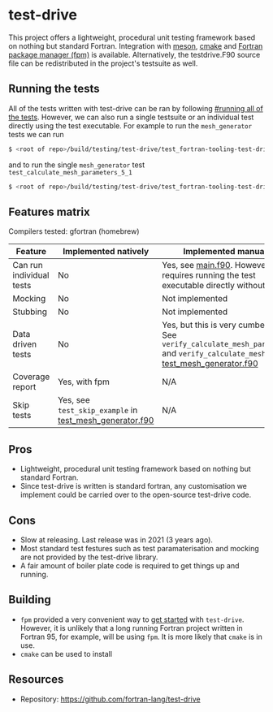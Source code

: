 # test-drive
This project offers a lightweight, procedural unit testing framework based on nothing but standard Fortran. Integration with [meson](https://mesonbuild.com/), [cmake](https://cmake.org/) and [Fortran package manager (fpm)](https://github.com/fortran-lang/fpm) is available. Alternatively, the testdrive.F90 source file can be redistributed in the project's testsuite as well.

## Running the tests

All of the tests written with test-drive can be ran by following [#running all of the tests](../README.md#running-all-of-the-tests). However, we can also run a single testsuite or an individual test directly using the test executable. For example to run the `mesh_generator` tests we can run
```sh
$ <root of repo>/build/testing/test-drive/test_fortran-tooling-test-drive mesh_generator
```
and to run the single `mesh_generator` test `test_calculate_mesh_parameters_5_1`
```sh
$ <root of repo>/build/testing/test-drive/test_fortran-tooling-test-drive mesh_generator test_calculate_mesh_parameters_5_1
```

## Features matrix

Compilers tested: gfortran (homebrew) 

| Feature | Implemented natively | Implemented manually |
|---------|----------------------|----------------------|
| Can run individual tests | No | Yes, see [main.f90](./main.f90). However, this requires running the test executable directly without ctest. |
| Mocking | No | Not implemented |
| Stubbing | No | Not implemented |
| Data driven tests | No | Yes, but this is very cumbersome. See `verify_calculate_mesh_parameters` and `verify_calculate_mesh` in [test_mesh_generator.f90](./test_mesh_generator.f90)
| Coverage report | Yes, with fpm | N/A |
| Skip tests | Yes, see `test_skip_example` in [test_mesh_generator.f90](./test_mesh_generator.f90) | N/A |

## Pros
- Lightweight, procedural unit testing framework based on nothing but standard Fortran.
- Since test-drive is written is standard fortran, any customisation we implement could be carried over to the open-source test-drive code.

## Cons 
- Slow at releasing. Last release was in 2021 (3 years ago).
- Most standard test festures such as test paramaterisation and mocking are not provided by the test-drive library.
- A fair amount of boiler plate code is required to get things up and running.

## Building
- `fpm` provided a very convenient way to [get started](https://fpm.fortran-lang.org/tutorial/dependencies.html#adding-a-testing-framework) with `test-drive`. However, it is unlikely that a long running Fortran project written in Fortran 95, for example, will be using `fpm`. It is more likely that `cmake` is in use.  
- `cmake` can be used to install

## Resources
- Repository: https://github.com/fortran-lang/test-drive